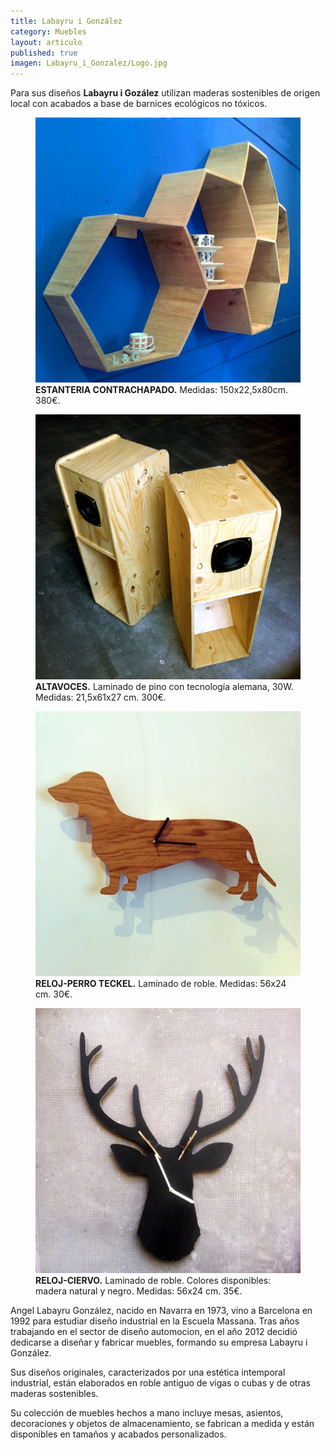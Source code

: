 ```yaml
---
title: Labayru i González
category: Muebles
layout: articulo
published: true
imagen: Labayru_i_Gonzalez/Logo.jpg
---
```

Para sus diseños **Labayru i Gozález** utilizan maderas sostenibles de origen local con acabados a base de barnices ecológicos no tóxicos.

<div class="figure-group">
<figure>
	<a href="/images/Labayru_i_Gonzalez/Prestatgeria.jpg"><img src="/images/Labayru_i_Gonzalez/Prestatgeria.jpg" alt="Estantería hecha a mano Labayru"></a>
	<figcaption><b>ESTANTERIA CONTRACHAPADO.</b>
	Medidas: 150x22,5x80cm. 380€.</figcaption>
</figure>
 
<figure>
	<a href="/images/Labayru_i_Gonzalez/altavoces.jpg"><img src="/images/Labayru_i_Gonzalez/altavoces.jpg" alt="Altavoces hechos a mano Labayru"></a>
	<figcaption><b>ALTAVOCES.</b>
	Laminado de pino con tecnología alemana, 30W. Medidas: 21,5x61x27 cm. 300€.
    </figcaption>
</figure>
</div>

<div class="figure-group">
<figure>
	<a href="/images/Labayru_i_Gonzalez/perrete.jpg"><img src="/images/Labayru_i_Gonzalez/perrete.jpg" alt="Reloj-Perro hecho a mano Labayru"></a>
	<figcaption><b>RELOJ-PERRO TECKEL.</b> 
	Laminado de roble. Medidas: 56x24 cm. 30€.
	</figcaption>
</figure>

<figure>
	<a href="/images/Labayru_i_Gonzalez/Ciervo.jpg"><img src="/images/Labayru_i_Gonzalez/Ciervo.jpg" alt="Reloj-Ciervo hecho a mano Labayru"></a>
	<figcaption><b>RELOJ-CIERVO.</b> 
	Laminado de roble. Colores disponibles: madera natural y negro. Medidas: 56x24 cm. 35€.
	</figcaption>
</figure>
</div>

Angel Labayru González, nacido en Navarra en 1973, vino a Barcelona en 1992 para estudiar diseño industrial en la Escuela Massana. Tras años trabajando en el sector de diseño automocion, en el año 2012 decidió dedicarse a diseñar y fabricar muebles, formando su empresa Labayru i González.

Sus diseños originales, caracterizados por una estética intemporal industrial, están elaborados en roble antiguo de vigas o cubas y de otras maderas sostenibles.

Su colección de muebles hechos a mano incluye mesas, asientos, decoraciones y objetos de almacenamiento, se fabrican a medida y están disponibles en tamaños y acabados personalizados.
